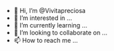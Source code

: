 - 👋 Hi, I’m @Vivitapreciosa
- 👀 I’m interested in ...
- 🌱 I’m currently learning ...
- 💞️ I’m looking to collaborate on ...
- 📫 How to reach me ...

<!---
Vivitapreciosa/Vivitapreciosa is a ✨ special ✨ repository because its `README.md` (this file) appears on your GitHub profile.
You can click the Preview link to take a look at your changes.
--->
